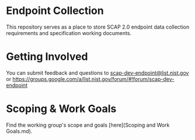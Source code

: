 # Endpoint Collection
This repository serves as a place to store SCAP 2.0 endpoint data collection requirements and specification working documents.

# Getting Involved  
You can submit feedback and questions to scap-dev-endpoint@list.nist.gov or https://groups.google.com/a/list.nist.gov/forum/#!forum/scap-dev-endpoint

# Scoping & Work Goals
Find the working group's scope and goals [here](Scoping and Work Goals.md).